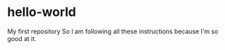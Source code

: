 # hello-world
My first repository
So I am following all these instructions because I'm so good at it.
